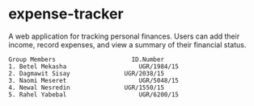 # expense-tracker
A web application for tracking personal finances. Users can add their income, record expenses, and view a summary of their financial status.

```plaintext
Group Members 					  ID.Number
1. Betel Mekasha 					UGR/1984/15 
2. Dagmawit Sisay 				UGR/2038/15 
3. Naomi Meseret 					UGR/5048/15 
4. Newal Nesredin 				UGR/1550/15 
5. Rahel Yabebal 					UGR/6200/15
